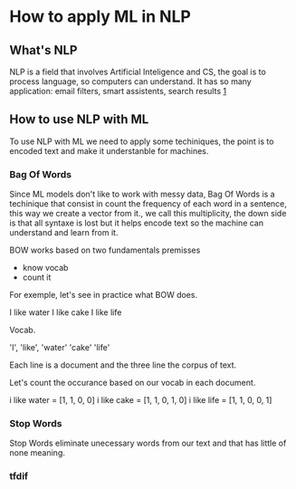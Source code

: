 # How to apply ML in NLP

## What's NLP
NLP is a field that involves Artificial Inteligence and CS, the goal is to process language, so computers can understand. It has so many application: email filters, smart assistents, search results [1](https://www.tableau.com/learn/articles/natural-language-processing-examples)

## How to use NLP with ML
To use NLP with ML we need to apply some techiniques, the point is to encoded text and make it understanble for machines.

### Bag Of Words
Since ML models don't like to work with messy data, Bag Of Words  is a techinique that consist in count the frequency of each word in a sentence, this way we create a vector from it., we call this multiplicity, the down side is that all syntaxe is lost but it helps encode text so the machine can understand and learn from it.

BOW works based on two fundamentals premisses

- know vocab
- count it

For exemple, let's see in practice what BOW does.

I like water
I like cake
I like life

Vocab.

'I', 
'like',
'water' 
'cake'
'life'

Each line is a document and the three line the corpus of text.

Let's count the occurance based on our vocab in each document.

i like water  = [1, 1, 0, 0]
i like cake = [1, 1, 0, 1, 0]
i like life  = [1, 1, 0, 0, 1]



### Stop Words
Stop Words eliminate unecessary words from our text and that has little of none meaning.

### tfdif
